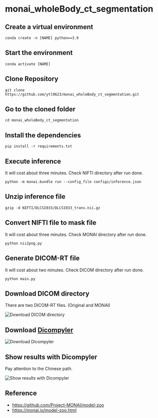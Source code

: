 # monai_wholeBody_ct_segmentation

## Create a virtual environment
```
conda create -n [NAME] python==3.9
```

## Start the environment
```
conda activate [NAME]
```

## Clone Repository
```
git clone https://github.com/ytl0623/monai_wholeBody_ct_segmentation.git
```

## Go to the cloned folder
```
cd monai_wholeBody_ct_segmentation
```

## Install the dependencies
```
pip install -r requirements.txt
```

## Execute inference
It will cost about three minutes.
Check NIFTI directory after run done.
```
python -m monai.bundle run --config_file configs/inference.json
```

## Unzip inference file
```
gzip -d NIFTI/DLCSI033/DLCSI033_trans.nii.gz 
```

## Convert NIFTI file to mask file
It will cost about three minutes.
Check MONAI directory after run done.
```
python nii2png.py
```

## Generate DICOM-RT file
It will cost about two minutes.
Check DICOM directory after run done.
```
python main.py
```

## Download DICOM directory
There are two DICOM-RT files. (Original and MONAI)

![Download DICOM directory](https://github.com/ytl0623/monai_wholeBody_ct_segmentation/assets/55120101/3a606842-88c0-4253-9072-0c5c7e2d89ee)

## Download [Dicompyler](https://github.com/bastula/dicompyler/releases/download/release-0.4.2/dicompyler_setup-0.4.2.win32.exe)
![Download Dicompyler](https://github.com/ytl0623/monai_wholeBody_ct_segmentation/assets/55120101/f39cea95-7d57-46a8-a707-db328cf8be0d)

## Show results with Dicompyler
Pay attention to the Chinese path.

![Show results with Dicompyler](https://github.com/ytl0623/monai_wholeBody_ct_segmentation/assets/55120101/9c8714fd-b28a-4493-895d-28ec621c1047)

## Reference
- https://github.com/Project-MONAI/model-zoo
- https://monai.io/model-zoo.html
